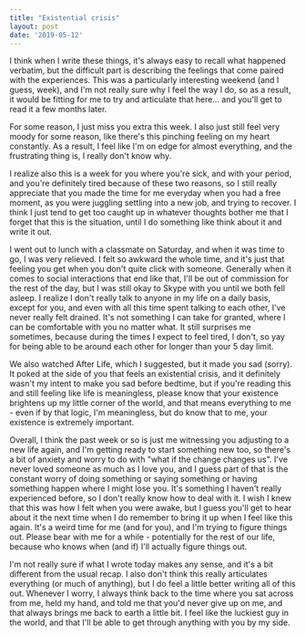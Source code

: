 ```yaml
---
title: "Existential crisis"
layout: post
date: '2019-05-12'
---
```


I think when I write these things, it's always easy to recall what happened verbatim, but the difficult part is describing the feelings that come paired with the experiences. This was a particularly interesting weekend (and I guess, week), and I'm not really sure why I feel the way I do, so as a result, it would be fitting for me to try and articulate that here... and you'll get to read it a few months later.

For some reason, I just miss you extra this week. I also just still feel very moody for some reason, like there's this pinching feeling on my heart constantly. As a result, I feel like I'm on edge for almost everything, and the frustrating thing is, I really don't know why.

I realize also this is a week for you where you're sick, and with your period, and you're definitely tired because of these two reasons, so I still really appreciate that you made the time for me everyday when you had a free moment, as you were juggling settling into a new job, and trying to recover. I think I just tend to get too caught up in whatever thoughts bother me that I forget that this is the situation, until I do something like think about it and write it out.

I went out to lunch with a classmate on Saturday, and when it was time to go, I was very relieved. I felt so awkward the whole time, and it's just that feeling you get when you don't quite click with someone. Generally when it comes to social interactions that end like that, I'll be out of commission for the rest of the day, but I was still okay to Skype with you until we both fell asleep. I realize I don't really talk to anyone in my life on a daily basis, except for you, and even with all this time spent talking to each other, I've never really felt drained. It's not something I can take for granted, where I can be comfortable with you no matter what. It still surprises me sometimes, because during the times I expect to feel tired, I don't, so yay for being able to be around each other for longer than your 5 day limit.

We also watched After Life, which I suggested, but it made you sad (sorry). It poked at the side of you that feels an existential crisis, and it definitely wasn't my intent to make you sad before bedtime, but if you're reading this and still feeling like life is meaningless, please know that your existence brightens up my little corner of the world, and that means everything to me - even if by that logic, I'm meaningless, but do know that to me, your existence is extremely important.

Overall, I think the past week or so is just me witnessing you adjusting to a new life again, and I'm getting ready to start something new too, so there's a bit of anxiety and worry to do with "what if the change changes us". I've never loved someone as much as I love you, and I guess part of that is the constant worry of doing something or saying something or having something happen where I might lose you. It's something I haven't really experienced before, so I don't really know how to deal with it. I wish I knew that this was how I felt when you were awake, but I guess you'll get to hear about it the next time when I do remember to bring it up when I feel like this again. It's a weird time for me (and for you), and I'm trying to figure things out. Please bear with me for a while - potentially for the rest of our life, because who knows when (and if) I'll actually figure things out.

I'm not really sure if what I wrote today makes any sense, and it's a bit different from the usual recap. I also don't think this really articulates everything (or much of anything), but I do feel a little better writing all of this out. Whenever I worry, I always think back to the time where you sat across from me, held my hand, and told me that you'd never give up on me, and that always brings me back to earth a little bit. I feel like the luckiest guy in the world, and that I'll be able to get through anything with you by my side.